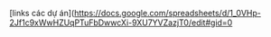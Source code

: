 [links các dự án](https://docs.google.com/spreadsheets/d/1_0VHp-2Jf1c9xWwHZUqPTuFbDwwcXi-9XU7YVZazjT0/edit#gid=0
